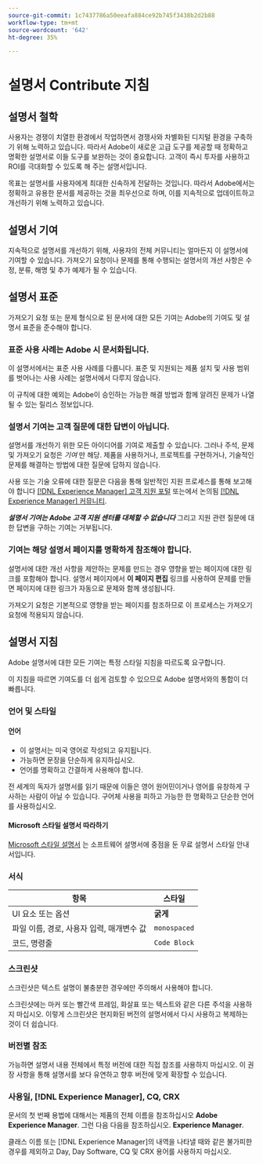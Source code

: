 ```yaml
---
source-git-commit: 1c7437786a50eeafa884ce92b745f3438b2d2b88
workflow-type: tm+mt
source-wordcount: '642'
ht-degree: 35%

---
```

# 설명서 Contribute 지침

## 설명서 철학

사용자는 경쟁이 치열한 환경에서 작업하면서 경쟁사와 차별화된 디지털 환경을 구축하기 위해 노력하고 있습니다. 따라서 Adobe이 새로운 고급 도구를 제공할 때 정확하고 명확한 설명서로 이들 도구를 보완하는 것이 중요합니다. 고객이 즉시 투자를 사용하고 ROI를 극대화할 수 있도록 해 주는 설명서입니다.

목표는 설명서를 사용자에게 최대한 신속하게 전달하는 것입니다. 따라서 Adobe에서는 정확하고 유용한 문서를 제공하는 것을 최우선으로 하며, 이를 지속적으로 업데이트하고 개선하기 위해 노력하고 있습니다.

## 설명서 기여

지속적으로 설명서를 개선하기 위해, 사용자의 전체 커뮤니티는 얼마든지 이 설명서에 기여할 수 있습니다. 가져오기 요청이나 문제를 통해 수행되는 설명서의 개선 사항은 수정, 분류, 해명 및 추가 예제가 될 수 있습니다.

## 설명서 표준

가져오기 요청 또는 문제 형식으로 된 문서에 대한 모든 기여는 Adobe의 기여도 및 설명서 표준을 준수해야 합니다.

### 표준 사용 사례는 Adobe 시 문서화됩니다.

이 설명서에서는 표준 사용 사례를 다룹니다. 표준 및 지원되는 제품 설치 및 사용 범위를 벗어나는 사용 사례는 설명서에서 다루지 않습니다.

이 규칙에 대한 예외는 Adobe이 승인하는 가능한 해결 방법과 함께 알려진 문제가 나열될 수 있는 릴리스 정보입니다.

### 설명서 기여는 고객 질문에 대한 답변이 아닙니다.

설명서를 개선하기 위한 모든 아이디어를 기여로 제출할 수 있습니다. 그러나 주석, 문제 및 가져오기 요청은 *기여* 만 해당. 제품을 사용하거나, 프로젝트를 구현하거나, 기술적인 문제를 해결하는 방법에 대한 질문에 답하지 않습니다.

사용 또는 기술 오류에 대한 질문은 다음을 통해 일반적인 지원 프로세스를 통해 보고해야 합니다 [[!DNL Experience Manager] 고객 지원 포털](https://experienceleague.adobe.com/ko?support-solution=Experience+Manager#home) 또는에서 논의됨 [[!DNL Experience Manager] 커뮤니티](https://experienceleaguecommunities.adobe.com/t5/adobe-experience-manager/ct-p/adobe-experience-manager-community?profile.language=ko).

***설명서 기여는 Adobe 고객 지원 센터를 대체할 수 없습니다*** 그리고 지원 관련 질문에 대한 답변을 구하는 기여는 거부됩니다.

### 기여는 해당 설명서 페이지를 명확하게 참조해야 합니다.

설명서에 대한 개선 사항을 제안하는 문제를 만드는 경우 영향을 받는 페이지에 대한 링크를 포함해야 합니다. 설명서 페이지에서 **이 페이지 편집** 링크를 사용하여 문제를 만들면 페이지에 대한 링크가 자동으로 문제와 함께 생성됩니다.

가져오기 요청은 기본적으로 영향을 받는 페이지를 참조하므로 이 프로세스는 가져오기 요청에 적용되지 않습니다.

## 설명서 지침

Adobe 설명서에 대한 모든 기여는 특정 스타일 지침을 따르도록 요구합니다.

이 지침을 따르면 기여도를 더 쉽게 검토할 수 있으므로 Adobe 설명서와의 통합이 더 빠릅니다.

### 언어 및 스타일

#### 언어

* 이 설명서는 미국 영어로 작성되고 유지됩니다.
* 가능하면 문장을 단순하게 유지하십시오.
* 언어를 명확하고 간결하게 사용해야 합니다.

전 세계의 독자가 설명서를 읽기 때문에 이들은 영어 원어민이거나 영어를 유창하게 구사하는 사람이 아닐 수 있습니다. 구어체 사용을 피하고 가능한 한 명확하고 단순한 언어를 사용하십시오.

#### Microsoft 스타일 설명서 따라하기

[Microsoft 스타일 설명서](https://learn.microsoft.com/en-us/style-guide/welcome/) 는 소프트웨어 설명서에 중점을 둔 무료 설명서 스타일 안내서입니다.

### 서식

| 항목 | 스타일 |
| -------------------------------------------- | ---------------- |
| UI 요소 또는 옵션 | **굵게** |
| 파일 이름, 경로, 사용자 입력, 매개변수 값 | `monospaced` |
| 코드, 명령줄 | ```Code Block``` |

### 스크린샷

스크린샷은 텍스트 설명이 불충분한 경우에만 주의해서 사용해야 합니다.

스크린샷에는 마커 또는 빨간색 프레임, 화살표 또는 텍스트와 같은 다른 주석을 사용하지 마십시오. 이렇게 스크린샷은 현지화된 버전의 설명서에서 다시 사용하고 복제하는 것이 더 쉽습니다.

### 버전별 참조

가능하면 설명서 내용 전체에서 특정 버전에 대한 직접 참조를 사용하지 마십시오. 이 권장 사항을 통해 설명서를 보다 유연하고 향후 버전에 맞게 확장할 수 있습니다.

### 사용일, [!DNL Experience Manager], CQ, CRX

문서의 첫 번째 용법에 대해서는 제품의 전체 이름을 참조하십시오 **Adobe Experience Manager**. 그런 다음 다음을 참조하십시오. **Experience Manager**.

클래스 이름 또는 [!DNL Experience Manager]의 내역을 나타낼 때와 같은 불가피한 경우를 제외하고 Day, Day Software, CQ 및 CRX 용어를 사용하지 마십시오.
